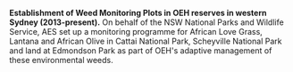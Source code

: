 **Establishment of Weed Monitoring Plots in OEH reserves in western Sydney  (2013-present).**  On behalf of the NSW National Parks and Wildlife Service, AES set up a monitoring programme for African Love Grass, Lantana and African Olive in Cattai National Park, Scheyville National Park and land at Edmondson Park as part of OEH's adaptive management of these environmental weeds.






